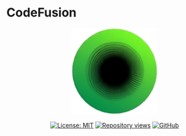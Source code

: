 # CodeFusion

<p align="center">
  <img src="https://github.com/PromptFusion/CodeFusion/blob/main/assets/images/app_icon.png" alt="CodeFusion logo" title="CodeFusion logo" width="200" />
</p>
<p align="center">
  <a href="https://opensource.org/licenses/MIT"><img src="https://img.shields.io/badge/license-MIT-blue.svg" alt="License: MIT"></a>
  <a href="https://github.com/PromptFusion/CodeFusion"><img src="https://hits.dwyl.com/PromptFusion/CodeFusion.svg?style=flat" alt="Repository views"></a>
    <a href="https://github.com/PromptFusion/CodeFusion"><img src="https://img.shields.io/github/stars/PromptFusion/CodeFusion?style=social" alt="GitHub"></a>
  <br>
</p>
